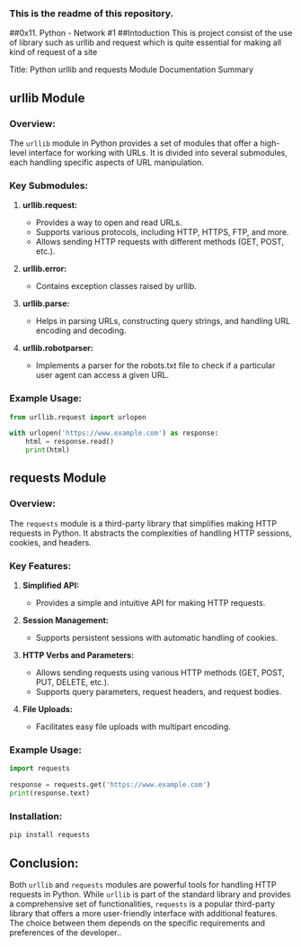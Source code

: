 ### This is the readme of this repository.
##0x11. Python - Network #1
##Intoduction
This is project consist of the use of library such as urllib and request which is quite essential for making all kind of request of a site

Title: Python urllib and requests Module Documentation Summary

## urllib Module

### Overview:
The `urllib` module in Python provides a set of modules that offer a high-level interface for working with URLs. It is divided into several submodules, each handling specific aspects of URL manipulation.

### Key Submodules:

1. **urllib.request:**
   - Provides a way to open and read URLs.
   - Supports various protocols, including HTTP, HTTPS, FTP, and more.
   - Allows sending HTTP requests with different methods (GET, POST, etc.).

2. **urllib.error:**
   - Contains exception classes raised by urllib.

3. **urllib.parse:**
   - Helps in parsing URLs, constructing query strings, and handling URL encoding and decoding.

4. **urllib.robotparser:**
   - Implements a parser for the robots.txt file to check if a particular user agent can access a given URL.

### Example Usage:
```python
from urllib.request import urlopen

with urlopen('https://www.example.com') as response:
    html = response.read()
    print(html)
```

## requests Module

### Overview:
The `requests` module is a third-party library that simplifies making HTTP requests in Python. It abstracts the complexities of handling HTTP sessions, cookies, and headers.

### Key Features:

1. **Simplified API:**
   - Provides a simple and intuitive API for making HTTP requests.

2. **Session Management:**
   - Supports persistent sessions with automatic handling of cookies.

3. **HTTP Verbs and Parameters:**
   - Allows sending requests using various HTTP methods (GET, POST, PUT, DELETE, etc.).
   - Supports query parameters, request headers, and request bodies.

4. **File Uploads:**
   - Facilitates easy file uploads with multipart encoding.

### Example Usage:
```python
import requests

response = requests.get('https://www.example.com')
print(response.text)
```

### Installation:
```bash
pip install requests
```

## Conclusion:
Both `urllib` and `requests` modules are powerful tools for handling HTTP requests in Python. While `urllib` is part of the standard library and provides a comprehensive set of functionalities, `requests` is a popular third-party library that offers a more user-friendly interface with additional features. The choice between them depends on the specific requirements and preferences of the developer..
